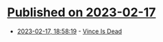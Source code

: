 # [Published on 2023-02-17](index.md)

* [2023-02-17, 18:58:19](https://news.ycombinator.com/item?id=34838807) - [Vince Is Dead](https://tildas2.tildas.org/art/sad/)
